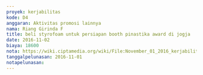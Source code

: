 ```yaml
---
proyek: kerjabilitas
kode: D4
anggaran: Aktivitas promosi lainnya
nama: Riang Girinda F
title: beli styrofoam untuk persiapan booth pinastika award di jogja
date: 2016-11-02
biaya: 18600
nota: https://wiki.ciptamedia.org/wiki/File:November_01_2016_kerjabilitas_D4_beli_gabus_ginda302.jpg
tanggalpelunasan: 2016-11-01
notapelunasan:
---
```

